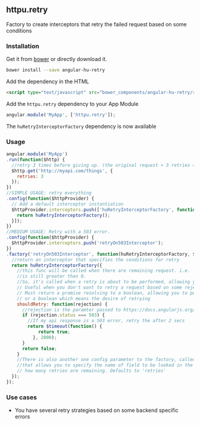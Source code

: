 ## httpu.retry

Factory to create interceptors that retry the failed request based on some conditions

### Installation

Get it from [bower](http://bower.io/) or directly download it.

```sh
bower install --save angular-hu-retry
```

Add the dependency in the HTML

```html
<script type="text/javascript" src="bower_components/angular-hu-retry/retry.js"></script>
```

Add the `httpu.retry` dependency to your App Module

```js
angular.module('MyApp', ['httpu.retry']);
```

The `huRetryInterceptorFactory` dependency is now available

### Usage

```js
angular.module('MyApp')
.run(function($http) {
  //retry 3 times before giving up. (the original request + 3 retries = 4 request)
  $http.get('http://myapi.com/things', {
    retries: 3
  });
})
//SIMPLE USAGE: retry everything
.config(function($httpProvider) {
  // Add a default interceptor instantiation
  $httpProvider.interceptors.push(['huRetryInterceptorFactory', function(huRetryInterceptorFactory) {
    return huRetryInterceptorFactory();
  }]);
})
//MEDIUM USAGE: Retry with a 503 error.
.config(function($httpProvider) {
  $httpProvider.interceptors.push('retryOn503Interceptor');
})
.factory('retryOn503Interceptor', function(huRetryInterceptorFactory, $q, $timeout) {
  //return an interceptor that specifies the conditions for retry
  return huRetryInterceptorFactory({
    //this func will be called when there are remaining request. i.e. `retries` field in the request config 
    //is still greater than 0.
    //So, it's called when a retry is about to be performed, allowing you to cancel the retry
    // Useful when you don't want to retry a request based on some rejection parameters
    // Must return a promise resolving to a boolean, allowing you to perform an async operation before retrying,
    // or a boolean which means the desire of retrying
    shouldRetry: function(rejection) {
      //rejection is the paramter passed to https://docs.angularjs.org/api/ng/service/$http responseError interceptor
      if (rejection.status === 503) {
        //If my api response is a 503 error, retry the after 2 secs
        return $timeout(function() {
            return true;
          }, 2000);
      } 
      return false;
    }
    //There is also another one config parameter to the factory, called `retryField`
    //that allows you to specify the name of field to be looked in the config to determine
    // how many retries are remaining. Defaults to 'retries'
  });
});
```


### Use cases

* You have several retry strategies based on some backend specific errors
